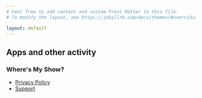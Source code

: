```yaml
---
# Feel free to add content and custom Front Matter to this file.
# To modify the layout, see https://jekyllrb.com/docs/themes/#overriding-theme-defaults

layout: default
---
```


## Apps and other activity ##

### Where's My Show? ###

- [Privacy Policy](wms/privacy.md)
- [Support](wms/support.md)

